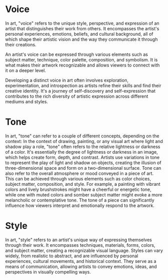 # Voice

In art, "voice" refers to the unique style, perspective, and expression of an artist that distinguishes their work from others. It encompasses the artist's personal experiences, emotions, beliefs, and cultural background, all of which shape their artistic vision and the way they communicate it through their creations.

An artist's voice can be expressed through various elements such as subject matter, technique, color palette, composition, and symbolism. It is what makes their artwork recognizable and allows viewers to connect with it on a deeper level.

Developing a distinct voice in art often involves exploration, experimentation, and introspection as artists refine their skills and find their creative identity. It's a journey of self-discovery and self-expression that contributes to the rich diversity of artistic expression across different mediums and styles.

# Tone

In art, "tone" can refer to a couple of different concepts, depending on the context:
In the context of drawing, painting, or any visual art where light and shadow play a role, "tone" often refers to the relative lightness or darkness of a color. It's essentially the degree of lightness or darkness in an image, which helps create form, depth, and contrast. Artists use variations in tone to represent the play of light and shadow on objects, creating the illusion of three-dimensional space and form on a two-dimensional surface.
Tone can also refer to the overall atmosphere or mood conveyed in a piece of art. This can be achieved through various elements such as color choices, subject matter, composition, and style. For example, a painting with vibrant colors and lively brushstrokes might have a cheerful or energetic tone, while one with muted colors and somber subject matter might evoke a more melancholic or contemplative tone. The tone of a piece can significantly influence how viewers interpret and emotionally respond to the artwork.

# Style

In art, "style" refers to an artist's unique way of expressing themselves through their work. It encompasses techniques, materials, forms, colors, and subject matter, creating a recognizable visual language. Styles can vary widely, from realistic to abstract, and are influenced by personal experiences, cultural movements, and historical context. They serve as a means of communication, allowing artists to convey emotions, ideas, and perspectives in visually compelling ways.
